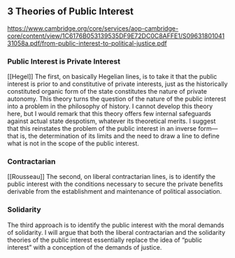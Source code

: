
## 3 Theories of Public Interest
https://www.cambridge.org/core/services/aop-cambridge-core/content/view/1C6176B053139535DF9E72DC0C8AFFE1/S0963180104131058a.pdf/from-public-interest-to-political-justice.pdf
### Public Interest is Private Interest
[[Hegel]]
The first, on basically Hegelian lines, is to take it that the public interest is prior to and constitutive of private interests, just as the historically constituted organic form of the state constitutes the nature of private autonomy. This theory turns the question of the nature of the public interest into a problem in the philosophy of history. 
	I cannot develop this theory here, but I would remark that this theory offers few internal safeguards against actual state despotism, whatever its theoretical merits. I suggest that this reinstates the problem of the public interest in an inverse form—that is, the determination of its limits and the need to draw a line to define what is not in the scope of the public interest. 

### Contractarian
[[Rousseau]]
The second, on liberal contractarian lines, is to identify the public interest with the conditions necessary to secure the private benefits derivable from the establishment and maintenance of political association. 



### Solidarity
The third approach is to identify the public interest with the moral demands of solidarity. I will argue that both the liberal contractarian and the solidarity theories of the public interest essentially replace the idea of “public interest” with a conception of the demands of justice.
	